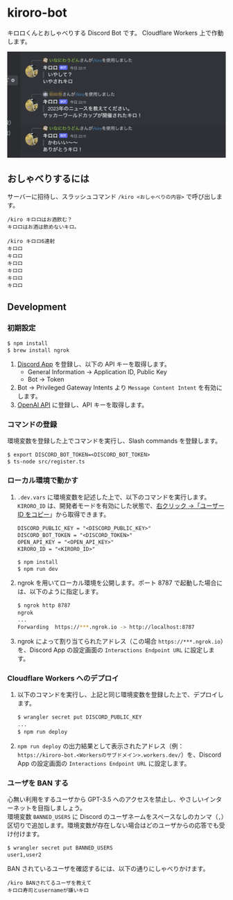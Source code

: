 # kiroro-bot

キロロくんとおしゃべりする Discord Bot です。
Cloudflare Workers 上で作動します。

![Discord 上での動作画面](sample.png)

## おしゃべりするには

サーバーに招待し、スラッシュコマンド `/kiro <おしゃべりの内容>` で呼び出します。

```
/kiro キロロはお酒飲む？
キロロはお酒は飲めないキロ。

/kiro キロロ6連射
キロロ
キロロ
キロロ
キロロ
キロロ
キロロ
```

## Development

### 初期設定

```
$ npm install
$ brew install ngrok
```

1. [Discord App](https://discord.com/developers/docs/intro) を登録し、以下の API キーを取得します。
    - General Information → Application ID, Public Key
    - Bot → Token
2. Bot → Privileged Gateway Intents より `Message Content Intent` を有効にします。
3. [OpenAI API](https://openai.com/blog/openai-api) に登録し、API キーを取得します。

### コマンドの登録

環境変数を登録した上でコマンドを実行し、Slash commands を登録します。

```
$ export DISCORD_BOT_TOKEN=<DISCORD_BOT_TOKEN>
$ ts-node src/register.ts
```

### ローカル環境で動かす

1. `.dev.vars` に環境変数を記述した上で、以下のコマンドを実行します。  
    `KIRORO_ID` は、開発者モードを有効にした状態で、[右クリック →「ユーザー ID をコピー](https://support.discord.com/hc/ja/articles/206346498-%E3%83%A6%E3%83%BC%E3%82%B6%E3%83%BC-%E3%82%B5%E3%83%BC%E3%83%90%E3%83%BC-%E3%83%A1%E3%83%83%E3%82%BB%E3%83%BC%E3%82%B8ID%E3%81%AF%E3%81%A9%E3%81%93%E3%81%A7%E8%A6%8B%E3%81%A4%E3%81%91%E3%82%89%E3%82%8C%E3%82%8B-)」から取得できます。

    ```
    DISCORD_PUBLIC_KEY = "<DISCORD_PUBLIC_KEY>"
    DISCORD_BOT_TOKEN = "<DISCORD_TOKEN>"
    OPEN_API_KEY = "<OPEN_API_KEY>"
    KIRORO_ID = "<KIRORO_ID>"
    ```
    ```
    $ npm install
    $ npm run dev
    ```

2. ngrok を用いてローカル環境を公開します。ポート 8787 で起動した場合には、以下のように指定します。

    ```bash
    $ ngrok http 8787
    ngrok
    ...
    Forwarding  https://***.ngrok.io -> http://localhost:8787
    ```

3. ngrok によって割り当てられたアドレス（この場合 `https://***.ngrok.io`）を、Discord App の設定画面の `Interactions Endpoint URL` に設定します。

### Cloudflare Workers へのデプロイ

1. 以下のコマンドを実行し、上記と同じ環境変数を登録した上で、デプロイします。

    ```bash
    $ wrangler secret put DISCORD_PUBLIC_KEY
    ...
    $ npm run deploy
    ```

2. `npm run deploy` の出力結果として表示されたアドレス（例：`https://kiroro-bot.<Workersのサブドメイン>.workers.dev/`）を、Discord App の設定画面の `Interactions Endpoint URL` に設定します。

### ユーザを BAN する

心無い利用をするユーザから GPT-3.5 へのアクセスを禁止し、やさしいインターネットを目指しましょう。  
環境変数 `BANNED_USERS` に Discord のユーザネームをスペースなしのカンマ（`,`）区切りで追加します。環境変数が存在しない場合はどのユーザからの応答でも受け付けます。

```
$ wrangler secret put BANNED_USERS
user1,user2
```

BAN されているユーザを確認するには、以下の通りにしゃべりかけます。

```
/kiro BANされてるユーザを教えて
キロロ寿司とusernameが嫌いキロ
```

